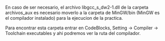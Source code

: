 En caso de ser necesario, el archivo libgcc_s_dw2-1.dll de la carpeta archivos_aux es necesario moverlo a la carpeta de MinGW/bin (MinGW es el compilador instalado) para la ejecucion de la practica.

Para encontrar esta carpeta entrar en CodeBlocks, Setting -> Compiler -> Toolchain executables y ahi podremos ver la ruta del compilador.
